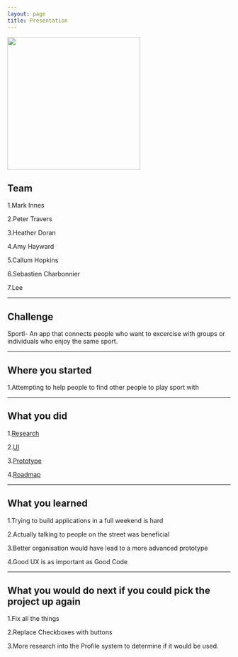 ```yaml
---
layout: page
title: Presentation
---
```

<img src="/sportl-landing/public/img/logo.png" width="300px"/>
<h2>Team</h2>

1.Mark Innes

2.Peter Travers

3.Heather Doran

4.Amy Hayward

5.Callum Hopkins

6.Sebastien Charbonnier

7.Lee
<hr>
<h2>Challenge</h2>
Sportl- An app that connects people who want to excercise with groups or individuals who enjoy the same sport.
<hr>
<h2>Where you started</h2>

1.Attempting to help people to find other people to play sport with
<hr>
<h2>What you did</h2>

1.<a href="/sportl-landing/research/">Research</a>

2.<a href="/sportl-landing/UI/">UI</a>

3.<a href="/sportl-landing/">Prototype</a>

4.<a href="/sportl-landing/about/">Roadmap</a>

<hr>
<h2>What you learned</h2>

1.Trying to build applications in a full weekend is hard

2.Actually talking to people on the street was beneficial

3.Better organisation would have lead to a more advanced prototype

4.Good UX is as important as Good Code

<hr>	
<h2>What you would do next if you could pick the project up again</h2>
1.Fix all the things

2.Replace Checkboxes with buttons

3.More research into the Profile system to determine if it would be used.